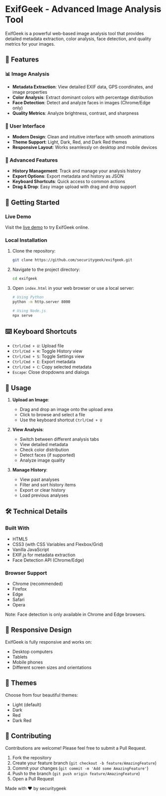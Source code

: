 # ExifGeek - Advanced Image Analysis Tool

ExifGeek is a powerful web-based image analysis tool that provides detailed metadata extraction, color analysis, face detection, and quality metrics for your images.

## 🌟 Features

### 📊 Image Analysis
- **Metadata Extraction**: View detailed EXIF data, GPS coordinates, and image properties
- **Color Analysis**: Extract dominant colors with percentage distribution
- **Face Detection**: Detect and analyze faces in images (Chrome/Edge only)
- **Quality Metrics**: Analyze brightness, contrast, and sharpness

### 🎨 User Interface
- **Modern Design**: Clean and intuitive interface with smooth animations
- **Theme Support**: Light, Dark, Red, and Dark Red themes
- **Responsive Layout**: Works seamlessly on desktop and mobile devices

### 🔧 Advanced Features
- **History Management**: Track and manage your analysis history
- **Export Options**: Export metadata and history as JSON
- **Keyboard Shortcuts**: Quick access to common actions
- **Drag & Drop**: Easy image upload with drag and drop support

## 🚀 Getting Started

### Live Demo
Visit the [live demo](https://securitygeek.github.io/exifgeek) to try ExifGeek online.

### Local Installation
1. Clone the repository:
   ```bash
   git clone https://github.com/securitygeek/exifgeek.git
   ```
2. Navigate to the project directory:
   ```bash
   cd exifgeek
   ```
3. Open `index.html` in your web browser or use a local server:
   ```bash
   # Using Python
   python -m http.server 8000
   
   # Using Node.js
   npx serve
   ```

## ⌨️ Keyboard Shortcuts

- `Ctrl/Cmd + U`: Upload file
- `Ctrl/Cmd + H`: Toggle History view
- `Ctrl/Cmd + S`: Toggle Settings view
- `Ctrl/Cmd + E`: Export metadata
- `Ctrl/Cmd + C`: Copy selected metadata
- `Escape`: Close dropdowns and dialogs

## 🎯 Usage

1. **Upload an Image**:
   - Drag and drop an image onto the upload area
   - Click to browse and select a file
   - Use the keyboard shortcut `Ctrl/Cmd + U`

2. **View Analysis**:
   - Switch between different analysis tabs
   - View detailed metadata
   - Check color distribution
   - Detect faces (if supported)
   - Analyze image quality

3. **Manage History**:
   - View past analyses
   - Filter and sort history items
   - Export or clear history
   - Load previous analyses

## 🛠️ Technical Details

### Built With
- HTML5
- CSS3 (with CSS Variables and Flexbox/Grid)
- Vanilla JavaScript
- EXIF.js for metadata extraction
- Face Detection API (Chrome/Edge)

### Browser Support
- Chrome (recommended)
- Firefox
- Edge
- Safari
- Opera

Note: Face detection is only available in Chrome and Edge browsers.

## 📱 Responsive Design

ExifGeek is fully responsive and works on:
- Desktop computers
- Tablets
- Mobile phones
- Different screen sizes and orientations

## 🎨 Themes

Choose from four beautiful themes:
- Light (default)
- Dark
- Red
- Dark Red

## 🤝 Contributing

Contributions are welcome! Please feel free to submit a Pull Request.

1. Fork the repository
2. Create your feature branch (`git checkout -b feature/AmazingFeature`)
3. Commit your changes (`git commit -m 'Add some AmazingFeature'`)
4. Push to the branch (`git push origin feature/AmazingFeature`)
5. Open a Pull Request



Made with ❤️ by securitygeek

